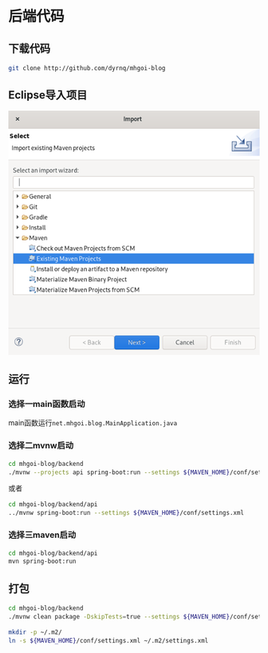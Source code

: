 # 后端代码

## 下载代码

```bash
git clone http://github.com/dyrnq/mhgoi-blog
```

## Eclipse导入项目

![import](img/import.png)

## 运行

### 选择一main函数启动

main函数运行`net.mhgoi.blog.MainApplication.java`

### 选择二mvnw启动

```bash
cd mhgoi-blog/backend
./mvnw --projects api spring-boot:run --settings ${MAVEN_HOME}/conf/settings.xml
```

或者

```bash
cd mhgoi-blog/backend/api
../mvnw spring-boot:run --settings ${MAVEN_HOME}/conf/settings.xml
```

### 选择三maven启动

```bash
cd mhgoi-blog/backend/api
mvn spring-boot:run
```

## 打包

```bash
cd mhgoi-blog/backend
./mvnw clean package -DskipTests=true --settings ${MAVEN_HOME}/conf/settings.xml
```

```bash
mkdir -p ~/.m2/
ln -s ${MAVEN_HOME}/conf/settings.xml ~/.m2/settings.xml
```
